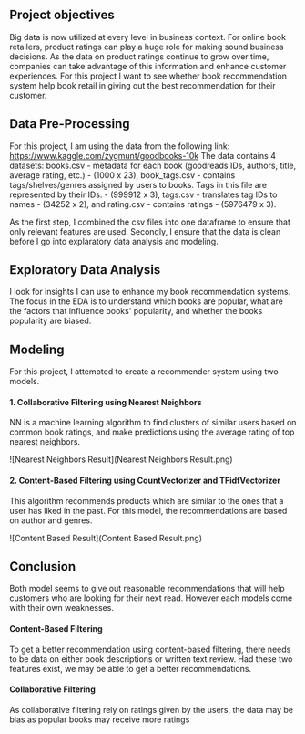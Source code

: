 ## Project objectives
Big data is now utilized at every level in business context. For online book retailers, product ratings can play a huge role for making sound business decisions. As the data on product ratings continue to grow over time, companies can take advantage of this information and enhance customer experiences.
For this project I want to see whether book recommendation system help book retail in giving out the best recommendation for their customer. 

## Data Pre-Processing
For this project, I am using the data from the following link: https://www.kaggle.com/zygmunt/goodbooks-10k
The data contains 4 datasets: books.csv - metadata for each book (goodreads IDs, authors, title, average rating, etc.) - (1000 x 23), book_tags.csv - contains tags/shelves/genres assigned by users to books. Tags in this file are represented by their IDs. - (999912 x 3),
tags.csv - translates tag IDs to names - (34252 x 2), and rating.csv - contains ratings - (5976479 x 3). 

As the first step, I combined the csv files into one dataframe to ensure that only relevant features are used. Secondly, I ensure that the data is clean before I go into explaratory data analysis and modeling. 

## Exploratory Data Analysis
I look for insights I can use to enhance my book recommendation systems. The focus in the EDA is to understand which books are popular, what are the factors that influence books' popularity, and whether the books popularity are biased. 

## Modeling 
For this project, I attempted to create a recommender system using two models.

#### 1. Collaborative Filtering using Nearest Neighbors
NN is a machine learning algorithm to find clusters of similar users based on common book ratings, and make predictions using the average rating of top nearest neighbors. 

![Nearest Neighbors Result](Nearest Neighbors Result.png)

#### 2. Content-Based Filtering using CountVectorizer and TFidfVectorizer
This algorithm recommends products which are similar to the ones that a user has liked in the past. For this model, the recommendations are based on author and genres. 

![Content Based Result](Content Based Result.png)


## Conclusion
Both model seems to give out reasonable recommendations that will help customers
who are looking for their next read. However each models come with their own weaknesses.

#### Content-Based Filtering
To get a better recommendation using content-based filtering, there needs to be data on either book descriptions or written text review. Had these two features exist, we may be able to get a better recommendations.

#### Collaborative Filtering
As collaborative filtering rely on ratings given by the users, the data may be bias as popular books may receive more ratings
